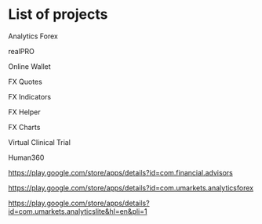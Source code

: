 # List of projects

Analytics Forex

realPRO

Online Wallet

FX Quotes

FX Indicators

FX Helper

FX Charts

Virtual Clinical Trial

Human360

https://play.google.com/store/apps/details?id=com.financial.advisors

https://play.google.com/store/apps/details?id=com.umarkets.analyticsforex

https://play.google.com/store/apps/details?id=com.umarkets.analyticslite&hl=en&pli=1

